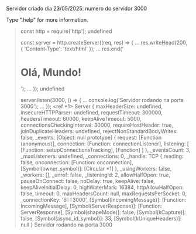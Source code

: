 Servidor criado dia 23/05/2025: numero do servidor 3000

Type ".help" for more information.
> const http = require('http');
undefined
>
> const server = http.createServer((req, res) => {
...   res.writeHead(200, { 'Content-Type': 'text/html' });
...   res.end('<h1>Olá, Mundo!</h1>');
... });
undefined
>
> server.listen(3000, () => {
...   console.log('Servidor rodando na porta 3000');
... });
<ref *1> Server {
  maxHeaderSize: undefined,
  insecureHTTPParser: undefined,
  requestTimeout: 300000,
  headersTimeout: 60000,
  keepAliveTimeout: 5000,
  connectionsCheckingInterval: 30000,
  requireHostHeader: true,
  joinDuplicateHeaders: undefined,
  rejectNonStandardBodyWrites: false,
  _events: [Object: null prototype] {
    request: [Function (anonymous)],
    connection: [Function: connectionListener],
    listening: [ [Function: setupConnectionsTracking], [Function] ]
  },
  _eventsCount: 3,
  _maxListeners: undefined,
  _connections: 0,
  _handle: TCP {
    reading: false,
    onconnection: [Function: onconnection],
    [Symbol(owner_symbol)]: [Circular *1]
  },
  _usingWorkers: false,
  _workers: [],
  _unref: false,
  _listeningId: 2,
  allowHalfOpen: true,
  pauseOnConnect: false,
  noDelay: true,
  keepAlive: false,
  keepAliveInitialDelay: 0,
  highWaterMark: 16384,
  httpAllowHalfOpen: false,
  timeout: 0,
  maxHeadersCount: null,
  maxRequestsPerSocket: 0,
  _connectionKey: '6::::3000',
  [Symbol(IncomingMessage)]: [Function: IncomingMessage],
  [Symbol(ServerResponse)]: [Function: ServerResponse],
  [Symbol(shapeMode)]: false,
  [Symbol(kCapture)]: false,
  [Symbol(async_id_symbol)]: 33,
  [Symbol(kUniqueHeaders)]: null
}
> Servidor rodando na porta 3000
